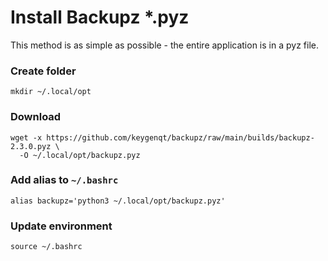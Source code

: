 # Install Backupz *.pyz

This method is as simple as possible - the entire application is in a pyz file.

### Create folder

```shell
mkdir ~/.local/opt
```

### Download

```shell
wget -x https://github.com/keygenqt/backupz/raw/main/builds/backupz-2.3.0.pyz \
  -O ~/.local/opt/backupz.pyz
```

### Add alias to `~/.bashrc`

```shell
alias backupz='python3 ~/.local/opt/backupz.pyz'
```

### Update environment

```shell
source ~/.bashrc
```

